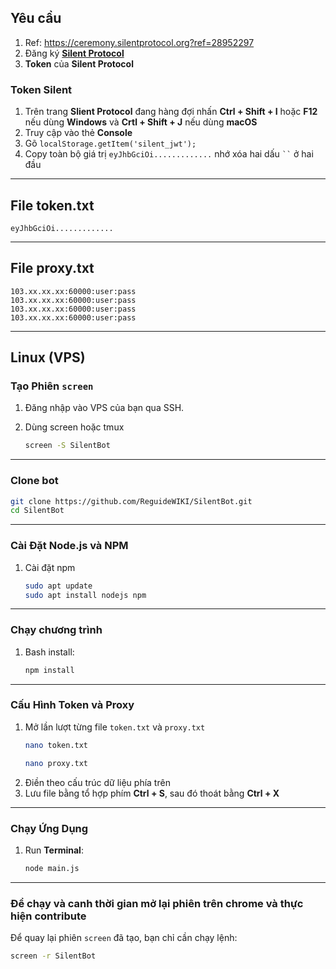 ## Yêu cầu
1. Ref: https://ceremony.silentprotocol.org?ref=28952297
1. Đăng ký **[Silent Protocol ](https://ceremony.silentprotocol.org?ref=28952297)**
3. **Token** của **Silent Protocol**

### Token Silent
1. Trên trang **Slient Protocol** đang hàng đợi nhấn **Ctrl + Shift + I** hoặc **F12** nếu dùng **Windows** và **Crtl + Shift + J** nếu dùng **macOS**
2. Truy cập vào thẻ **Console**
3. Gõ `localStorage.getItem('silent_jwt');`
4. Copy toàn bộ giá trị `eyJhbGciOi.............` nhớ xóa hai dấu ` `` ` ở hai đầu

---

## File token.txt
```
eyJhbGciOi.............
```

---
## File proxy.txt
```
103.xx.xx.xx:60000:user:pass
103.xx.xx.xx:60000:user:pass
103.xx.xx.xx:60000:user:pass
103.xx.xx.xx:60000:user:pass
```

--- 
## Linux (VPS)

### Tạo Phiên `screen`

1. Đăng nhập vào VPS của bạn qua SSH.

2. Dùng screen hoặc tmux

   ```bash
   screen -S SilentBot
   ```
---

### Clone bot

   ```bash
   git clone https://github.com/ReguideWIKI/SilentBot.git
   cd SilentBot
   ```
---

### Cài Đặt Node.js và NPM

1. Cài đặt npm

   ```bash
   sudo apt update
   sudo apt install nodejs npm
   ```
---

### Chạy chương trình

1. Bash install:

   ```bash
   npm install
   ```
---

### Cấu Hình Token và Proxy

1. Mở lần lượt từng file `token.txt` và `proxy.txt`
   ```bash
   nano token.txt
   ```
   ```bash
   nano proxy.txt
   ```
2. Điền theo cấu trúc dữ liệu phía trên
3. Lưu file bằng tổ hợp phím **Ctrl + S**, sau đó thoát bằng **Ctrl + X**
---

### Chạy Ứng Dụng

1. Run **Terminal**:
   ```bash
   node main.js
   ```
---

### Để chạy và canh thời gian mở lại phiên trên chrome và thực hiện contribute

Để quay lại phiên `screen` đã tạo, bạn chỉ cần chạy lệnh:

```bash
screen -r SilentBot
```
